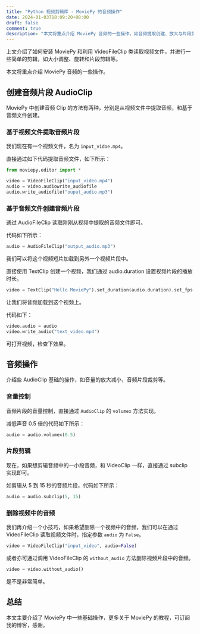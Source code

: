 ```yaml
---
title: "Python 视频剪辑库 - MoviePy 的音频操作"
date: 2024-01-03T18:09:20+08:00
draft: false
comment: true
description: "本文将重点介绍 MoviePy 音频的一些操作，如音频提取创建、放大与片段剪辑等"
---
```


上文介绍了如何安装 MoviePy 和利用 VideoFileClip 类读取视频文件，并进行一些简单的剪辑，如大小调整、旋转和片段剪辑等。

本文将重点介绍 MoviePy 音频的一些操作。

## 创建音频片段 AudioClip

MoviePy 中创建音频 Clip 的方法有两种，分别是从视频文件中提取音频，和基于音频文件创建。

### 基于视频文件提取音频片段

我们现在有一个视频文件，名为 `input_vidoe.mp4`。

直接通过如下代码提取音频文件，如下所示：

```python
from moviepy.editor import * 

video = VideoFileClip("input_video.mp4")
audio = video.audiowrite_audiofile
audio.write_audiofile("ouput_audio.mp3")
```

### 基于音频文件创建音频片段

通过 AudioFileClip 读取刚刚从视频中提取的音频文件即可。

代码如下所示：

```python
audio = AudioFileClip("output_audio.mp3")
```

我们可以将这个视频短片加载到另外一个视频片段中。

直接使用 TextClip 创建一个视频，我们通过 audio.duration 设置视频片段的播放时长。

```python
video = TextClip("Hello MoviePy").set_duration(audio.duration).set_fps(1)
```

让我们将音频加载到这个视频上。

代码如下：

```python
video.audio = audio
video.write_audio("text_video.mp4")
```

可打开视频，检查下效果。

## 音频操作

介绍些 AudioClip 基础的操作，如音量的放大减小，音频片段裁剪等。

### 音量控制

音频片段的音量控制，直接通过 `AudioClip` 的 `volumex` 方法实现。

减低声音 0.5 倍的代码如下所示：

```python
audio = audio.volumex(0.5)
```

### 片段剪辑

现在，如果想剪辑音频中的一小段音频，和 VideoClip 一样，直接通过 subclip 实现即可。

如剪辑从 5 到 15 秒的音频片段，代码如下所示：

```python
audio = audio.subclip(5, 15)
```

### 删除视频中的音频

我们再介绍一个小技巧，如果希望删除一个视频中的音频，我们可以在通过 VideoFileClip 读取视频文件时，指定参数 `audio` 为 `False`。

```python
video = VideoFileClip("input_video", audio=False)
```

或者亦可通过调用 VideoFileClip 的 `without_audio` 方法删除视频片段中的音频。

```python
video = video.without_audio()
```

是不是非常简单。

## 总结

本文主要介绍了 MoviePy 中一些基础操作，更多关于 MoviePy 的教程，可订阅我的博客，感谢。

